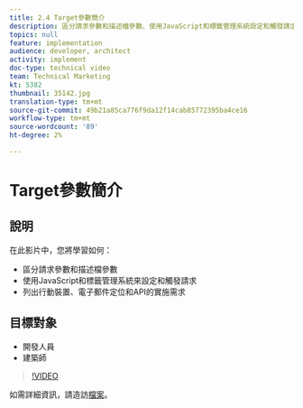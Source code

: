 ```yaml
---
title: 2.4 Target參數簡介
description: 區分請求參數和描述檔參數、使用JavaScript和標籤管理系統設定和觸發請求、列出行動裝置、電子郵件定位和API的實施需求
topics: null
feature: implementation
audience: developer, architect
activity: implement
doc-type: technical video
team: Technical Marketing
kt: 5382
thumbnail: 35142.jpg
translation-type: tm+mt
source-git-commit: 49b21a85ca776f9da12f14cab85772395ba4ce16
workflow-type: tm+mt
source-wordcount: '89'
ht-degree: 2%

---
```



# Target參數簡介

## 說明

在此影片中，您將學習如何：

* 區分請求參數和描述檔參數
* 使用JavaScript和標籤管理系統來設定和觸發請求
* 列出行動裝置、電子郵件定位和API的實施需求

## 目標對象

* 開發人員
* 建築師

>[!VIDEO](https://video.tv.adobe.com/v/35142/?quality=12)

如需詳細資訊，請造訪[檔案](https://docs.adobe.com/content/help/en/target/using/implement-target/implementing-target.html)。
